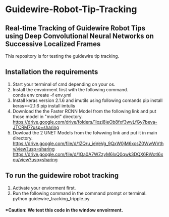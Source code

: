 # Guidewire-Robot-Tip-Tracking
## Real-time Tracking of Guidewire Robot Tips using Deep Convolutional Neural Networks on Successive Localized  Frames
This repository is for testing the guidewire tip tracking.
## Installation the requirements
  1. Start your terminal of cmd depending on your os.
  2. Install the envoirment first with the following command.<br />
     conda env create -f env.yml
  3. Install keras version 2.1.6 and imutils using following comands
     pip install keras==2.1.6
     pip install imtulis
  4. Download the the Faster RCNN Model from the following link and put those model in "model" directory.<br />
      https://drive.google.com/drive/folders/1lozj8ieOb8fxf3wvLfGy7beva-JTCRM7?usp=sharing
  5. Dowload the 2 UNET Models from the folwwing link and put it in main directory.<br />
      https://drive.google.com/file/d/1ZQru_ieVeVg_9QxW0jM6xcsZ0WwWVthv/view?usp=sharing
      https://drive.google.com/file/d/1Qa0A7WZzyM6lxQ0qwk3DQX6RWotl6xqu/view?usp=sharing
 ##  To run the guidewire robot tracking
  1. Activate your enviorment first.
  2. Run the following command in the command prompt or terminal.<br />
      python guidewire_tracking_tripple.py
  
  ####  *Caution: We test this code in the window envoirment.
